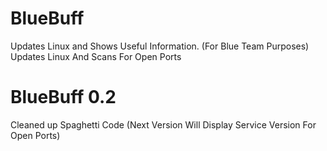 # BlueBuff
Updates Linux and Shows Useful Information. (For Blue Team Purposes)
Updates Linux And Scans For Open Ports

# BlueBuff 0.2
Cleaned up Spaghetti Code
(Next Version Will Display Service Version For Open Ports) 
